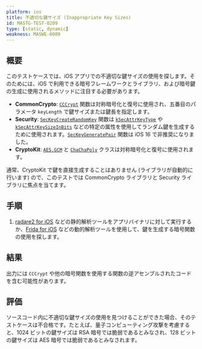 ```yaml
---
platform: ios
title: 不適切な鍵サイズ (Inappropriate Key Sizes)
id: MASTG-TEST-0209
type: [static, dynamic]
weakness: MASWE-0009
---
```


## 概要

このテストケースでは、iOS アプリでの不適切な鍵サイズの使用を探します。そのためには、iOS で利用できる暗号フレームワークとライブラリ、および暗号鍵の生成に使用されるメソッドに注目する必要があります。

- **CommonCrypto**: [`CCCrypt`](https://developer.apple.com/library/archive/documentation/System/Conceptual/ManPages_iPhoneOS/man3/CCCrypt.3cc.html) 関数は対称暗号化と復号に使用され、五番目のパラメータ `keyLength` で鍵サイズまたは鍵長を指定します。
- **Security**: [`SecKeyCreateRandomKey`](https://developer.apple.com/documentation/security/1823694-seckeycreaterandomkey) 関数は [`kSecAttrKeyType`](https://developer.apple.com/documentation/security/ksecattrkeytype) や [`kSecAttrKeySizeInBits`](https://developer.apple.com/documentation/security/ksecattrkeysizeinbits) などの特定の属性を使用してランダム鍵を生成するために使用されます。[`SecKeyGeneratePair`](https://developer.apple.com/documentation/security/1395339-seckeygeneratepair) 関数は iOS 16 で非推奨になりました。
- **CryptoKit**: [`AES.GCM`](https://developer.apple.com/documentation/cryptokit/aes/gcm) と [`ChaChaPoly`](https://developer.apple.com/documentation/cryptokit/chachapoly) クラスは対称暗号化と復号に使用されます。

通常、CryptoKit で鍵を直接生成することはありません (ライブラリが自動的に行います) ので、このテストでは CommonCrypto ライブラリと Security ライブラリに焦点を当てます。

## 手順

1. [radare2 for iOS](../../../tools/ios/MASTG-TOOL-0073.md) などの静的解析ツールをアプリバイナリに対して実行するか、[Frida for iOS](../../../tools/ios/MASTG-TOOL-0039.md) などの動的解析ツールを使用して、鍵を生成する暗号関数の使用を探します。

## 結果

出力には `CCCrypt` や他の暗号関数を使用する関数の逆アセンブルされたコードを含む可能性があります。

## 評価

ソースコード内に不適切な鍵サイズの使用を見つけることができた場合、そのテストケースは不合格です。たとえば、量子コンピューティング攻撃を考慮すると、1024 ビットの鍵サイズは RSA 暗号では脆弱であるとみなされ、128 ビットの鍵サイズは AES 暗号では脆弱であるとみなされます。
